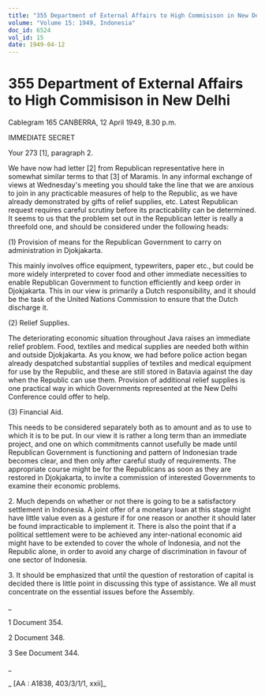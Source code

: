 ```yaml
---
title: "355 Department of External Affairs to High Commisison in New Delhi"
volume: "Volume 15: 1949, Indonesia"
doc_id: 6524
vol_id: 15
date: 1949-04-12
---
```


# 355 Department of External Affairs to High Commisison in New Delhi

Cablegram 165 CANBERRA, 12 April 1949, 8.30 p.m.

IMMEDIATE SECRET

Your 273 [1], paragraph 2.

We have now had letter [2] from Republican representative here in somewhat similar terms to that [3] of Maramis. In any informal exchange of views at Wednesday's meeting you should take the line that we are anxious to join in any practicable measures of help to the Republic, as we have already demonstrated by gifts of relief supplies, etc. Latest Republican request requires careful scrutiny before its practicability can be determined. It seems to us that the problem set out in the Republican letter is really a threefold one, and should be considered under the following heads:

(1) Provision of means for the Republican Government to carry on administration in Djokjakarta.

This mainly involves office equipment, typewriters, paper etc., but could be more widely interpreted to cover food and other immediate necessities to enable Republican Government to function efficiently and keep order in Djokjakarta. This in our view is primarily a Dutch responsibility, and it should be the task of the United Nations Commission to ensure that the Dutch discharge it.

(2) Relief Supplies.

The deteriorating economic situation throughout Java raises an immediate relief problem. Food, textiles and medical supplies are needed both within and outside Djokjakarta. As you know, we had before police action began already despatched substantial supplies of textiles and medical equipment for use by the Republic, and these are still stored in Batavia against the day when the Republic can use them. Provision of additional relief supplies is one practical way in which Governments represented at the New Delhi Conference could offer to help.

(3) Financial Aid.

This needs to be considered separately both as to amount and as to use to which it is to be put. In our view it is rather a long term than an immediate project, and one on which commitments cannot usefully be made until Republican Government is functioning and pattern of Indonesian trade becomes clear, and then only after careful study of requirements. The appropriate course might be for the Republicans as soon as they are restored in Djokjakarta, to invite a commission of interested Governments to examine their economic problems.

2\. Much depends on whether or not there is going to be a satisfactory settlement in Indonesia. A joint offer of a monetary loan at this stage might have little value even as a gesture if for one reason or another it should later be found impracticable to implement it. There is also the point that if a political settlement were to be achieved any inter-national economic aid might have to be extended to cover the whole of Indonesia, and not the Republic alone, in order to avoid any charge of discrimination in favour of one sector of Indonesia.

3\. It should be emphasized that until the question of restoration of capital is decided there is little point in discussing this type of assistance. We all must concentrate on the essential issues before the Assembly.

_

1 Document 354.

2 Document 348.

3 See Document 344.

_

_ [AA : A1838, 403/3/1/1, xxii]_
